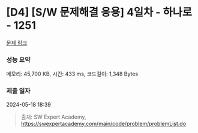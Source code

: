 # [D4] [S/W 문제해결 응용] 4일차 - 하나로 - 1251 

[문제 링크](https://swexpertacademy.com/main/code/problem/problemDetail.do?contestProbId=AV15StKqAQkCFAYD) 

### 성능 요약

메모리: 45,700 KB, 시간: 433 ms, 코드길이: 1,348 Bytes

### 제출 일자

2024-05-18 18:39



> 출처: SW Expert Academy, https://swexpertacademy.com/main/code/problem/problemList.do